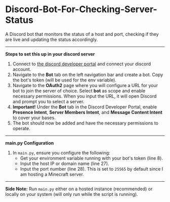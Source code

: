 # Discord-Bot-For-Checking-Server-Status

A Discord bot that monitors the status of a host and port, checking if they are live and updating the status accordingly.

---

**Steps to set this up in your discord server**

1. Connect to <a href="https://discord.com/developers/applications" target="_blank">the discord developer portal</a> and connect your discord account.
2. Navigate to the **Bot** tab on the left navigation bar and create a bot. Copy the bot's token (will be used for the env variable).
3. Navigate to the **OAuth2** page where you will configure a URL for your bot to join the server of choice. Select **bot** as scope and enable necessary permissions. When you input the URL, it will open Discord and prompt you to select a server.
4. **Important!** Under the **Bot** tab in the Discord Developer Portal, enable **Presence Intent**, **Server Members Intent**, and **Message Content Intent** to cover your bases.
5. The bot should now be added and have the necessary permissions to operate.

---

**main.py Configuration**

1. In `main.py`, ensure you configure the following:
   - Get your environment variable running with your bot's token (line 8).
   - Input the host IP or domain name (line 27).
   - Input the port number (line 28). This is set to `25565` by default since I am hosting a Minecraft server.

---

**Side Note:** Run `main.py` either on a hosted instance (recommended) or locally on your system (will only run while the script is running).





